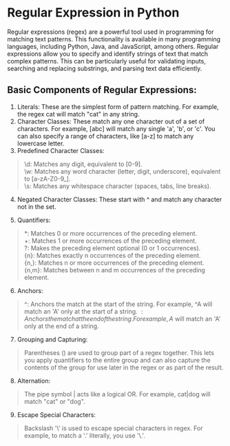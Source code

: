 # Regular Expression in Python

Regular expressions (regex) are a powerful tool used in programming for matching text patterns. This functionality is available in many programming languages, including Python, Java, and JavaScript, among others. Regular expressions allow you to specify and identify strings of text that match complex patterns. This can be particularly useful for validating inputs, searching and replacing substrings, and parsing text data efficiently.



## Basic Components of Regular Expressions:
1. Literals: These are the simplest form of pattern matching. For example, the regex cat will match "cat" in any string.
2. Character Classes: These match any one character out of a set of characters. For example, [abc] will match any single 'a', 'b', or 'c'. You can also specify a range of characters, like [a-z] to match any lowercase letter.
3. Predefined Character Classes:
> \d: Matches any digit, equivalent to [0-9].  
> \w: Matches any word character (letter, digit, underscore), equivalent to [a-zA-Z0-9_].  
> \s: Matches any whitespace character (spaces, tabs, line breaks).  
4. Negated Character Classes: These start with ^ and match any character not in the set.
> [^a-z]: Matches any character that is not a lowercase letter.
5. Quantifiers:
> *: Matches 0 or more occurrences of the preceding element.  
> +: Matches 1 or more occurrences of the preceding element.  
> ?: Makes the preceding element optional (0 or 1 occurrences).  
> {n}: Matches exactly n occurrences of the preceding element.  
> {n,}: Matches n or more occurrences of the preceding element.  
> {n,m}: Matches between n and m occurrences of the preceding element.  
6. Anchors:
> ^: Anchors the match at the start of the string. For example, ^A will match an 'A' only at the start of a string.
> $: Anchors the match at the end of the string. For example, A$ will match an 'A' only at the end of a string.
7. Grouping and Capturing:
> Parentheses () are used to group part of a regex together. This lets you apply quantifiers to the entire group and can also capture the contents of the group for use later in the regex or as part of the result.
8. Alternation:
> The pipe symbol | acts like a logical OR. For example, cat|dog will match "cat" or "dog".
9. Escape Special Characters:
> Backslash '\\' is used to escape special characters in regex. For example, to match a '.' literally, you use '\\.'.
